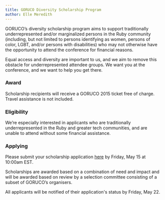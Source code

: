 ```yaml
---
title: GORUCO Diversity Scholarship Program
author: Elle Meredith 
---
```


GORUCO’s diversity schol­ar­ship program aims to support traditionally underrepresented and/or marginalized persons in the Ruby community (including, but not limited to persons identifying as women, persons of color, LGBT, and/or persons with disabilities) who may not otherwise have the opportunity to attend the conference for financial reasons.


Equal access and diversity are important to us, and we aim to remove this obstacle for underrepresented attendee groups. We want you at the conference, and we want to help you get there.

### Award

Scholarship recipients will receive a GORUCO 2015 ticket free of charge. Travel assistance is not included.

### Eligibility

We’re especially interested in applicants who are traditionally underrepresented in the Ruby and greater tech communities, and are unable to attend without some financial assistance.

### Applying

Please submit your scholarship application [here](https://goruco.wufoo.com/forms/goruco-scholarship-application-2015/) by Friday, May 15 at 10:00am EST.

Scholarships are awarded based on a combination of need and impact and will be awarded based on review by a selection committee consisting of a subset of GORUCO’s organisers.

All applicants will be notified of their application's status by Friday, May 22.
